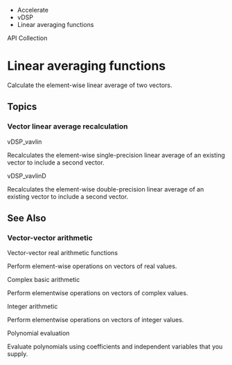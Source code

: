 

- Accelerate
- vDSP
-  Linear averaging functions 

API Collection

# Linear averaging functions

Calculate the element-wise linear average of two vectors.

## Topics

### Vector linear average recalculation

vDSP_vavlin

Recalculates the element-wise single-precision linear average of an existing vector to include a second vector.

vDSP_vavlinD

Recalculates the element-wise double-precision linear average of an existing vector to include a second vector.

## See Also

### Vector-vector arithmetic

Vector-vector real arithmetic functions

Perform element-wise operations on vectors of real values.

Complex basic arithmetic

Perform elementwise operations on vectors of complex values.

Integer arithmetic

Perform elementwise operations on vectors of integer values.

Polynomial evaluation

Evaluate polynomials using coefficients and independent variables that you supply.

